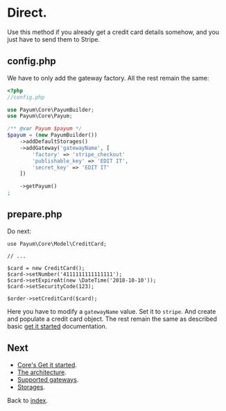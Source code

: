 # Direct.

Use this method if you already get a credit card details somehow, and you just have to send them to Stripe.

## config.php

We have to only add the gateway factory. All the rest remain the same:

```php
<?php
//config.php

use Payum\Core\PayumBuilder;
use Payum\Core\Payum;

/** @var Payum $payum */
$payum = (new PayumBuilder())
    ->addDefaultStorages()
    ->addGateway('gatewayName', [
        'factory' => 'stripe_checkout'
        'publishable_key' => 'EDIT IT',
        'secret_key' => 'EDIT IT'
    ])

    ->getPayum()
;
```

## prepare.php

Do next:

```
use Payum\Core\Model\CreditCard;

// ...

$card = new CreditCard();
$card->setNumber('4111111111111111');
$card->setExpireAt(new \DateTime('2018-10-10'));
$card->setSecurityCode(123);

$order->setCreditCard($card);
```

Here you have to modify a `gatewayName` value. Set it to `stripe`. And create and populate a credit card object. 
The rest remain the same as described basic [get it started](https://github.com/Payum/Core/blob/master/Resources/docs/get-it-started.md) documentation.
 
## Next 

* [Core's Get it started](https://github.com/Payum/Core/blob/master/Resources/docs/get-it-started.md).
* [The architecture](https://github.com/Payum/Core/blob/master/Resources/docs/the-architecture.md).
* [Supported gateways](https://github.com/Payum/Core/blob/master/Resources/docs/supported-gateways.md).
* [Storages](https://github.com/Payum/Core/blob/master/Resources/docs/storages.md).

Back to [index](index.md).
